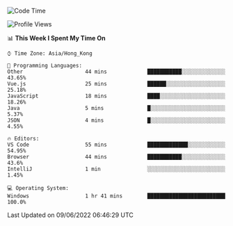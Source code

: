 <!--START_SECTION:waka-->
![Code Time](http://img.shields.io/badge/Code%20Time-19%20hrs%207%20mins-blue)

![Profile Views](http://img.shields.io/badge/Profile%20Views-23-blue)

📊 **This Week I Spent My Time On** 

```text
⌚︎ Time Zone: Asia/Hong_Kong

💬 Programming Languages: 
Other                    44 mins             ███████████░░░░░░░░░░░░░░   43.65% 
Vue.js                   25 mins             ██████░░░░░░░░░░░░░░░░░░░   25.18% 
JavaScript               18 mins             ████░░░░░░░░░░░░░░░░░░░░░   18.26% 
Java                     5 mins              █░░░░░░░░░░░░░░░░░░░░░░░░   5.37% 
JSON                     4 mins              █░░░░░░░░░░░░░░░░░░░░░░░░   4.55%

🔥 Editors: 
VS Code                  55 mins             █████████████░░░░░░░░░░░░   54.95% 
Browser                  44 mins             ███████████░░░░░░░░░░░░░░   43.6% 
IntelliJ                 1 min               ░░░░░░░░░░░░░░░░░░░░░░░░░   1.45%

💻 Operating System: 
Windows                  1 hr 41 mins        █████████████████████████   100.0%

```


 Last Updated on 09/06/2022 06:46:29 UTC
<!--END_SECTION:waka-->
